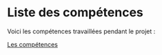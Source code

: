 # Liste des compétences

Voici les compétences travaillées pendant le projet :

[Les compétences](/assets/images/comptences.png)